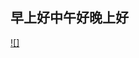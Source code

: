 早上好中午好晚上好
---
[![]
](https://github-readme-stats.vercel.app/api/top-langs/?username=qiushawa&layout=compact&theme=dark
)
